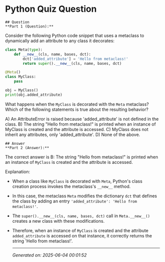 # Python Quiz Question
    
    ## Question
    **Part 1 (Question):**

Consider the following Python code snippet that uses a metaclass to dynamically add an attribute to any class it decorates:

```python
class Meta(type):
    def __new__(cls, name, bases, dct):
        dct['added_attribute'] = 'Hello from metaclass!'
        return super().__new__(cls, name, bases, dct)

@Meta()
class MyClass:
    pass

obj = MyClass()
print(obj.added_attribute)
```

What happens when the `MyClass` is decorated with the `Meta` metaclass? Which of the following statements is true about the resulting behavior?

A) An AttributeError is raised because 'added_attribute' is not defined in the class.
B) The string "Hello from metaclass!" is printed when an instance of MyClass is created and the attribute is accessed.
C) MyClass does not inherit any attributes, only 'added_attribute'.
D) None of the above.
    
    ## Answer
    **Part 2 (Answer):**

The correct answer is B: The string "Hello from metaclass!" is printed when an instance of `MyClass` is created and the attribute is accessed.

Explanation:
- When a class like `MyClass` is decorated with `Meta`, Python's class creation process invokes the metaclass's `__new__` method.
- In this case, the metaclass `Meta` modifies the dictionary `dct` that defines the class by adding an entry `'added_attribute': 'Hello from metaclass!'`.
- The `super().__new__(cls, name, bases, dct)` call in `Meta.__new__()` creates a new class with these modifications.
- Therefore, when an instance of `MyClass` is created and the attribute `added_attribute` is accessed on that instance, it correctly returns the string 'Hello from metaclass!'.
    
    ---
    *Generated on: 2025-06-04 00:01:52*
    